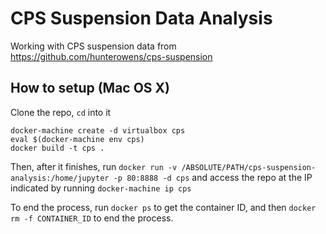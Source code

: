 # CPS Suspension Data Analysis

Working with CPS suspension data from https://github.com/hunterowens/cps-suspension

## How to setup (Mac OS X)
Clone the repo, `cd` into it
```
docker-machine create -d virtualbox cps
eval $(docker-machine env cps)
docker build -t cps .
```

Then, after it finishes, run
`docker run -v /ABSOLUTE/PATH/cps-suspension-analysis:/home/jupyter -p 80:8888 -d cps`
and access the repo at the IP indicated by running `docker-machine ip cps`

To end the process, run `docker ps` to get the container ID, and then
`docker rm -f CONTAINER_ID` to end the process.
